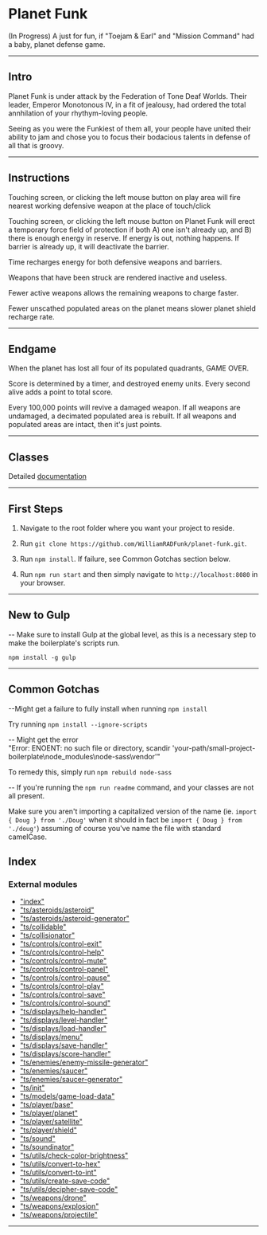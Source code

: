 
Planet Funk
===========

(In Progress) A just for fun, if "Toejam & Earl" and "Mission Command" had a baby, planet defense game.  
  

* * *

Intro
-----

Planet Funk is under attack by the Federation of Tone Deaf Worlds. Their leader, Emperor Monotonous IV, in a fit of jealousy, had ordered the total annhilation of your rhythym-loving people.  
  

Seeing as you were the Funkiest of them all, your people have united their ability to jam and chose you to focus their bodacious talents in defense of all that is groovy.  
  

* * *

Instructions
------------

Touching screen, or clicking the left mouse button on play area will fire nearest working defensive weapon at the place of touch/click  
  

Touching screen, or clicking the left mouse button on Planet Funk will erect a temporary force field of protection if both A) one isn't already up, and B) there is enough energy in reserve. If energy is out, nothing happens. If barrier is already up, it will deactivate the barrier.  
  

Time recharges energy for both defensive weapons and barriers.  
  

Weapons that have been struck are rendered inactive and useless.  
  

Fewer active weapons allows the remaining weapons to charge faster.  
  

Fewer unscathed populated areas on the planet means slower planet shield recharge rate.  
  

* * *

Endgame
-------

When the planet has lost all four of its populated quadrants, GAME OVER.  
  

Score is determined by a timer, and destroyed enemy units. Every second alive adds a point to total score.  
  

Every 100,000 points will revive a damaged weapon. If all weapons are undamaged, a decimated populated area is rebuilt. If all weapons and populated areas are intact, then it's just points.  
  

* * *

Classes
-------

Detailed [documentation](docs/README.md)  
  

* * *

First Steps
-----------

1.  Navigate to the root folder where you want your project to reside.  
      
    
2.  Run `git clone https://github.com/WilliamRADFunk/planet-funk.git`.  
      
    
3.  Run `npm install`. If failure, see Common Gotchas section below.  
      
    
4.  Run `npm run start` and then simply navigate to `http://localhost:8080` in your browser.  
      
    

* * *

New to Gulp
-----------

\-\- Make sure to install Gulp at the global level, as this is a necessary step to make the boilerplate's scripts run.  
  

`npm install -g gulp`  
  

* * *

Common Gotchas
--------------

--Might get a failure to fully install when running `npm install`  
  

Try running `npm install --ignore-scripts`  
  

\-\- Might get the error  
"Error: ENOENT: no such file or directory, scandir 'your-path/small-project-boilerplate\\node_modules\\node-sass\\vendor'"  
  

To remedy this, simply run `npm rebuild node-sass`  
  

\-\- If you're running the `npm run readme` command, and your classes are not all present.  
  

Make sure you aren't importing a capitalized version of the name (ie. `import { Doug } from './Doug'` when it should in fact be `import { Doug } from './doug'`) assuming of course you've name the file with standard camelCase.

## Index

### External modules

* ["index"](modules/_index_.md)
* ["ts/asteroids/asteroid"](modules/_ts_asteroids_asteroid_.md)
* ["ts/asteroids/asteroid-generator"](modules/_ts_asteroids_asteroid_generator_.md)
* ["ts/collidable"](modules/_ts_collidable_.md)
* ["ts/collisionator"](modules/_ts_collisionator_.md)
* ["ts/controls/control-exit"](modules/_ts_controls_control_exit_.md)
* ["ts/controls/control-help"](modules/_ts_controls_control_help_.md)
* ["ts/controls/control-mute"](modules/_ts_controls_control_mute_.md)
* ["ts/controls/control-panel"](modules/_ts_controls_control_panel_.md)
* ["ts/controls/control-pause"](modules/_ts_controls_control_pause_.md)
* ["ts/controls/control-play"](modules/_ts_controls_control_play_.md)
* ["ts/controls/control-save"](modules/_ts_controls_control_save_.md)
* ["ts/controls/control-sound"](modules/_ts_controls_control_sound_.md)
* ["ts/displays/help-handler"](modules/_ts_displays_help_handler_.md)
* ["ts/displays/level-handler"](modules/_ts_displays_level_handler_.md)
* ["ts/displays/load-handler"](modules/_ts_displays_load_handler_.md)
* ["ts/displays/menu"](modules/_ts_displays_menu_.md)
* ["ts/displays/save-handler"](modules/_ts_displays_save_handler_.md)
* ["ts/displays/score-handler"](modules/_ts_displays_score_handler_.md)
* ["ts/enemies/enemy-missile-generator"](modules/_ts_enemies_enemy_missile_generator_.md)
* ["ts/enemies/saucer"](modules/_ts_enemies_saucer_.md)
* ["ts/enemies/saucer-generator"](modules/_ts_enemies_saucer_generator_.md)
* ["ts/init"](modules/_ts_init_.md)
* ["ts/models/game-load-data"](modules/_ts_models_game_load_data_.md)
* ["ts/player/base"](modules/_ts_player_base_.md)
* ["ts/player/planet"](modules/_ts_player_planet_.md)
* ["ts/player/satellite"](modules/_ts_player_satellite_.md)
* ["ts/player/shield"](modules/_ts_player_shield_.md)
* ["ts/sound"](modules/_ts_sound_.md)
* ["ts/soundinator"](modules/_ts_soundinator_.md)
* ["ts/utils/check-color-brightness"](modules/_ts_utils_check_color_brightness_.md)
* ["ts/utils/convert-to-hex"](modules/_ts_utils_convert_to_hex_.md)
* ["ts/utils/convert-to-int"](modules/_ts_utils_convert_to_int_.md)
* ["ts/utils/create-save-code"](modules/_ts_utils_create_save_code_.md)
* ["ts/utils/decipher-save-code"](modules/_ts_utils_decipher_save_code_.md)
* ["ts/weapons/drone"](modules/_ts_weapons_drone_.md)
* ["ts/weapons/explosion"](modules/_ts_weapons_explosion_.md)
* ["ts/weapons/projectile"](modules/_ts_weapons_projectile_.md)

---

